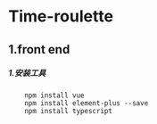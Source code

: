 # Time-roulette

## 1.front end
##### 1.安装工具
```
    npm install vue
    npm install element-plus --save
    npm install typescript 
```






